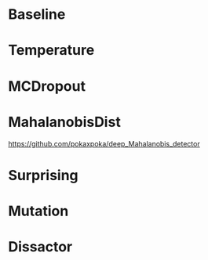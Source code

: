 

# Baseline
# Temperature
# MCDropout
# MahalanobisDist 
https://github.com/pokaxpoka/deep_Mahalanobis_detector

# Surprising 

# Mutation 

# Dissactor  
 